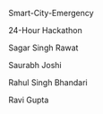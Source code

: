 Smart-City-Emergency

24-Hour Hackathon

Sagar Singh Rawat

Saurabh Joshi

Rahul Singh Bhandari

Ravi Gupta
